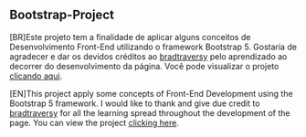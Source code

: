 ## Bootstrap-Project

[BR]Este projeto tem a finalidade de aplicar alguns conceitos de Desenvolvimento Front-End utilizando o framework Bootstrap 5.
Gostaria de agradecer e dar os devidos créditos ao [bradtraversy](https://github.com/bradtraversy) pelo aprendizado ao decorrer do desenvolvimento da página.
Você pode visualizar o projeto [clicando aqui](https://yuribotelho.github.io/Front-End-Bootcamp/).

[EN]This project apply some concepts of Front-End Development using the Bootstrap 5 framework.
I would like to thank and give due credit to [bradtraversy](https://github.com/bradtraversy) for all the learning spread throughout the development of the page.
You can view the project [clicking here](https://yuribotelho.github.io/Front-End-Bootcamp/).
